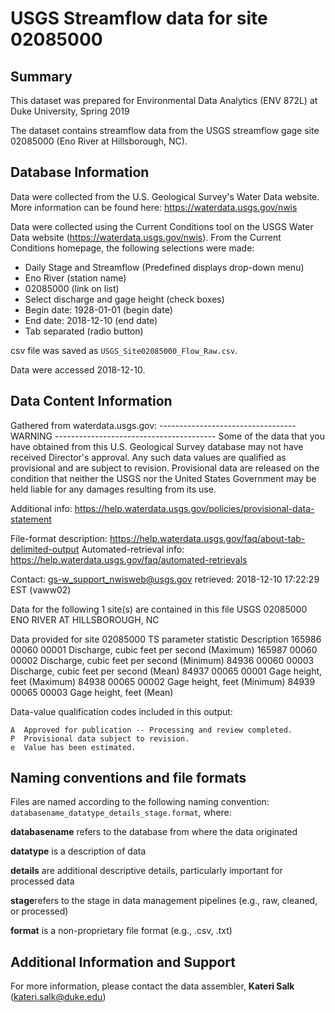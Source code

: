# USGS Streamflow data for site 02085000


## Summary
This dataset was prepared for Environmental Data Analytics (ENV 872L) at Duke University, Spring 2019

The dataset contains streamflow data from the USGS streamflow gage site 02085000 (Eno River at Hillsborough, NC). 

## Database Information
Data were collected from the U.S. Geological Survey's Water Data website. More information can be found here: https://waterdata.usgs.gov/nwis

Data were collected using the Current Conditions tool on the USGS Water Data website (https://waterdata.usgs.gov/nwis).
From the Current Conditions homepage, the following selections were made: 
* Daily Stage and Streamflow (Predefined displays drop-down menu)
* Eno River (station name)
* 02085000 (link on list)
* Select discharge and gage height (check boxes)
* Begin date: 1928-01-01 (begin date)
* End date: 2018-12-10 (end date)
* Tab separated (radio button)

csv file was saved as `USGS_Site02085000_Flow_Raw.csv`. 

Data were accessed 2018-12-10.

## Data Content Information 
Gathered from waterdata.usgs.gov:
---------------------------------- WARNING ----------------------------------------
Some of the data that you have obtained from this U.S. Geological Survey database
may not have received Director's approval. Any such data values are qualified
as provisional and are subject to revision. Provisional data are released on the
condition that neither the USGS nor the United States Government may be held liable
for any damages resulting from its use.

Additional info: https://help.waterdata.usgs.gov/policies/provisional-data-statement

File-format description:  https://help.waterdata.usgs.gov/faq/about-tab-delimited-output
Automated-retrieval info: https://help.waterdata.usgs.gov/faq/automated-retrievals

Contact:   gs-w_support_nwisweb@usgs.gov
retrieved: 2018-12-10 17:22:29 EST       (vaww02)

Data for the following 1 site(s) are contained in this file
   USGS 02085000 ENO RIVER AT HILLSBOROUGH, NC

Data provided for site 02085000
           TS   parameter     statistic     Description
       165986       00060     00001     Discharge, cubic feet per second (Maximum)
       165987       00060     00002     Discharge, cubic feet per second (Minimum)
        84936       00060     00003     Discharge, cubic feet per second (Mean)
        84937       00065     00001     Gage height, feet (Maximum)
        84938       00065     00002     Gage height, feet (Minimum)
        84939       00065     00003     Gage height, feet (Mean)

Data-value qualification codes included in this output:

    A  Approved for publication -- Processing and review completed.
    P  Provisional data subject to revision.
    e  Value has been estimated.

## Naming conventions and file formats
Files are named according to the following naming convention: `databasename_datatype_details_stage.format`, where: 

**databasename** refers to the database from where the data originated

**datatype** is a description of data 

**details** are additional descriptive details, particularly important for processed data 

**stage**refers to the stage in data management pipelines (e.g., raw, cleaned, or processed)

**format** is a non-proprietary file format (e.g., .csv, .txt)

## Additional Information and Support
For more information, please contact the data assembler, **Kateri Salk** (kateri.salk@duke.edu)